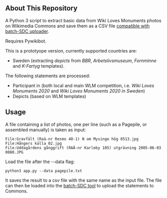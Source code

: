 ## About This Repository
A Python 3 script to extract basic data from Wiki Loves Monuments photos on Wikimedia Commons and save them as a CSV file [compatible with batch-SDC uploader](https://github.com/Vesihiisi/batch-SDC).

Requires Pywikibot.

This is a prototyope version, currently supported countries are:
* Sweden (extracting _depicts_ from _BBR_, _Arbetslivsmuseum_, _Fornminne_ and _K-Fartyg_ templates).

The following statements are processed:
* Participant in (both local and main WLM competition, i.e. _Wiki Loves Monuments 2020_ and _Wiki Loves Monuments 2020 in Sweden_)
* Depicts (based on WLM templates)

## Usage

A file containing a list of photos, one per line (such as a Pagepile, or assembled manually) is taken as input:
````
File:Gravfält (Raä-nr Resmo 40-1) N om Mysinge hög 0513.jpg
File:Hångers källa 02.jpg
File:Uddagårdens gånggrift (RAÄ-nr Karleby 105) utgrävning 2005-06-03 0080.JPG
````

Load the file after the --data flag:
````
python3 app.py --data pagepile.txt
````

It saves the result to a csv file with the same name as the input file. The file can then be loaded into the [batch-SDC tool](https://github.com/Vesihiisi/batch-SDC) to upload the statements to Commons.
